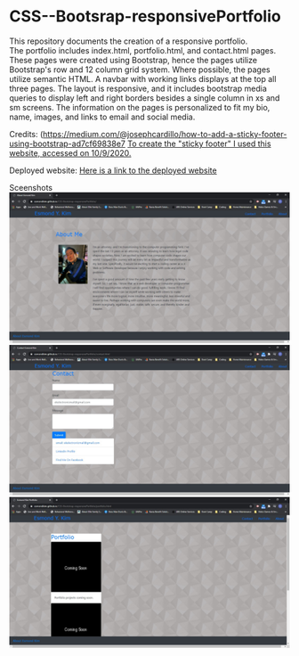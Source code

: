 # CSS--Bootsrap-responsivePortfolio

This repository documents the creation of a responsive portfolio.  
The portfolio includes index.html, portfolio.html, and contact.html pages.
These pages were created using Bootstrap, hence the pages utilize Bootstrap's row and 12 column grid system.  Where possible, the pages utilize semantic HTML.
A navbar with working links displays at the top all three pages.
The layout is responsive, and it includes bootstrap media queries to display left and right borders besides a single column in xs and sm screens.
The information on the pages is personalized to fit my bio, name, images, and links to email and social media.


Credits:
(https://medium.com/@josephcardillo/how-to-add-a-sticky-footer-using-bootstrap-ad7cf69838e7
[To create the "sticky footer" I used this website, accessed on 10/9/2020.](https://medium.com/@josephcardillo/how-to-add-a-sticky-footer-using-bootstrap-ad7cf69838e7)

Deployed website:
[Here is a link to the deployed website](https://esmondkim.github.io/CSS-Bootstrap-responsivePortfolio/) 

Sceenshots
![And a screenshot](/Assets/Images/index.jpg)
![And a screenshot](/Assets/Images/contact.jpg)
![And a screenshot](/Assets/Images/portfolio.jpg)
